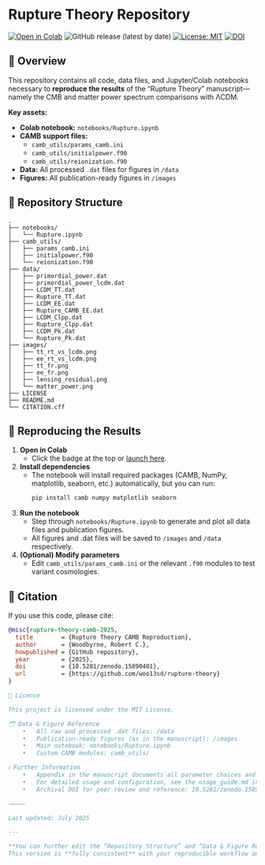 # Rupture Theory Repository

[![Open in Colab](https://colab.research.google.com/assets/colab-badge.svg)](https://colab.research.google.com/github/woo13sd/rupture-theory/blob/main/notebooks/Rupture.ipynb)
![GitHub release (latest by date)](https://img.shields.io/github/v/release/woo13sd/rupture-theory)
[![License: MIT](https://img.shields.io/badge/License-MIT-yellow.svg)](LICENSE)
[![DOI](https://zenodo.org/badge/1019375539.svg)](https://doi.org/10.5281/zenodo.15890401)

## 🚀 Overview

This repository contains all code, data files, and Jupyter/Colab notebooks necessary to **reproduce the results** of the “Rupture Theory” manuscript—namely the CMB and matter power spectrum comparisons with ΛCDM.

**Key assets:**
- **Colab notebook:** `notebooks/Rupture.ipynb`
- **CAMB support files:**  
  - `camb_utils/params_camb.ini`  
  - `camb_utils/initialpower.f90`  
  - `camb_utils/reionization.f90`
- **Data:** All processed `.dat` files for figures in `/data`
- **Figures:** All publication-ready figures in `/images`

## 📂 Repository Structure
```
.
├── notebooks/
│   └── Rupture.ipynb
├── camb_utils/
│   ├── params_camb.ini
│   ├── initialpower.f90
│   └── reionization.f90
├── data/
│   ├── primordial_power.dat
│   ├── primordial_power_lcdm.dat
│   ├── LCDM_TT.dat
│   ├── Rupture_TT.dat
│   ├── LCDM_EE.dat
│   ├── Rupture_CAMB_EE.dat
│   ├── LCDM_Clpp.dat
│   ├── Rupture_Clpp.dat
│   ├── LCDM_Pk.dat
│   └── Rupture_Pk.dat
├── images/
│   ├── tt_rt_vs_lcdm.png
│   ├── ee_rt_vs_lcdm.png
│   ├── tt_fr.png
│   ├── ee_fr.png
│   ├── lensing_residual.png
│   └── matter_power.png
├── LICENSE
├── README.md
└── CITATION.cff
```
## 🔬 Reproducing the Results

1. **Open in Colab**
   - Click the badge at the top or [launch here](https://colab.research.google.com/github/woo13sd/rupture-theory/blob/main/notebooks/Rupture.ipynb).
2. **Install dependencies**
   - The notebook will install required packages (CAMB, NumPy, matplotlib, seaborn, etc.) automatically, but you can run:
     ```bash
     pip install camb numpy matplotlib seaborn
     ```
3. **Run the notebook**
   - Step through `notebooks/Rupture.ipynb` to generate and plot all data files and publication figures.
   - All figures and .dat files will be saved to `/images` and `/data` respectively.
4. **(Optional) Modify parameters**
   - Edit `camb_utils/params_camb.ini` or the relevant `.f90` modules to test variant cosmologies.

## 📝 Citation

If you use this code, please cite:

```bibtex
@misc{rupture-theory-camb-2025,
  title        = {Rupture Theory CAMB Reproduction},
  author       = {Woodbyrne, Robert C.},
  howpublished = {GitHub repository},
  year         = {2025},
  doi          = {10.5281/zenodo.15890401},
  url          = {https://github.com/woo13sd/rupture-theory}
}

📜 License

This project is licensed under the MIT License.

🗂️ Data & Figure Reference
	•	All raw and processed .dat files: /data
	•	Publication-ready figures (as in the manuscript): /images
	•	Main notebook: notebooks/Rupture.ipynb
	•	Custom CAMB modules: camb_utils/

ℹ️ Further Information
	•	Appendix in the manuscript documents all parameter choices and data outputs.
	•	For detailed usage and configuration, see the usage_guide.md in the docs/ folder (if available).
	•	Archival DOI for peer review and reference: 10.5281/zenodo.15890401

⸻

Last updated: July 2025

---

**You can further edit the “Repository Structure” and “Data & Figure Reference” to match exactly what’s in your repo as needed.**  
This version is **fully consistent** with your reproducible workflow and makes the repo plug-and-play for Colab, peer reviewers, or future users.
